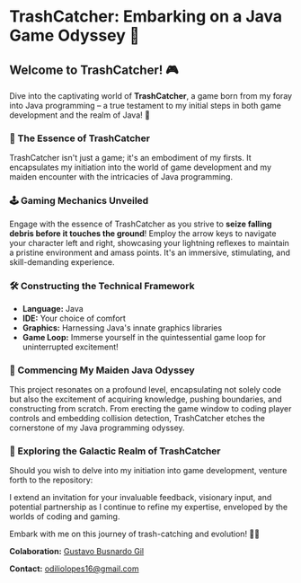 # TrashCatcher: Embarking on a Java Game Odyssey 🚀

## Welcome to TrashCatcher! 🎮

Dive into the captivating world of **TrashCatcher**, a game born from my foray into Java programming – a true testament to my initial steps in both game development and the realm of Java! 🌟

### 🌌 The Essence of TrashCatcher

TrashCatcher isn't just a game; it's an embodiment of my firsts. It encapsulates my initiation into the world of game development and my maiden encounter with the intricacies of Java programming.

### 🕹️ Gaming Mechanics Unveiled

Engage with the essence of TrashCatcher as you strive to **seize falling debris before it touches the ground**! Employ the arrow keys to navigate your character left and right, showcasing your lightning reflexes to maintain a pristine environment and amass points. It's an immersive, stimulating, and skill-demanding experience.

### 🛠️ Constructing the Technical Framework

- **Language:** Java
- **IDE:** Your choice of comfort
- **Graphics:** Harnessing Java's innate graphics libraries
- **Game Loop:** Immerse yourself in the quintessential game loop for uninterrupted excitement!

### 🚀 Commencing My Maiden Java Odyssey

This project resonates on a profound level, encapsulating not solely code but also the excitement of acquiring knowledge, pushing boundaries, and constructing from scratch. From erecting the game window to coding player controls and embedding collision detection, TrashCatcher etches the cornerstone of my Java programming odyssey.

### 🌟 Exploring the Galactic Realm of TrashCatcher

Should you wish to delve into my initiation into game development, venture forth to the repository:

I extend an invitation for your invaluable feedback, visionary input, and potential partnership as I continue to refine my expertise, enveloped by the worlds of coding and gaming.

Embark with me on this journey of trash-catching and evolution! 🌌🎉

**Colaboration:** <a href='https://github.com/GustavoBGil' target = blank>Gustavo Busnardo Gil</a>

**Contact:** odiliolopes16@gmail.com


